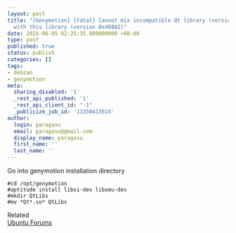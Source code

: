 ```yaml
---
layout: post
title: "[Genymotion] [Fatal] Cannot mix incompatible Qt library (version 0x40806)
  with this library (version 0x40802)"
date: 2015-06-05 02:25:35.000000000 +08:00
type: post
published: true
status: publish
categories: []
tags:
- debian
- genymotion
meta:
  sharing_disabled: '1'
  _rest_api_published: '1'
  _rest_api_client_id: "-1"
  _publicize_job_id: '11350413814'
author:
  login: paragasu
  email: paragasu@gmail.com
  display_name: paragasu
  first_name: ''
  last_name: ''
---
```


Go into genymotion installation directory

    #cd /opt/genymotion
    #aptitude install libxi-dev libxmu-dev
    #mkdir QtLibs
    #mv *Qt*.so* QtLibs

Related  
[Ubuntu Forums](http://ubuntuforums.org/showthread.php?t=2207219&amp;p=13048000#post13048000)
